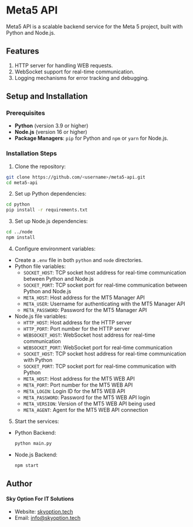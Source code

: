 # Meta5 API

Meta5 API is a scalable backend service for the Meta 5 project, built with Python and Node.js.

## Features
1. HTTP server for handling WEB requests.
2. WebSocket support for real-time communication.
3. Logging mechanisms for error tracking and debugging.

## Setup and Installation

### Prerequisites
- **Python** (version 3.9 or higher)
- **Node.js** (version 16 or higher)
- **Package Managers**: `pip` for Python and `npm` or `yarn` for Node.js.

### Installation Steps
1. Clone the repository:
  ```bash
  git clone https://github.com/<username>/meta5-api.git
  cd meta5-api
  ```

2. Set up Python dependencies:
  ```bash
  cd python
  pip install -r requirements.txt
  ```

3. Set up Node.js dependencies:
  ```bash
  cd ../node
  npm install
  ```

4. Configure environment variables:
  - Create a `.env` file in both `python` and `node` directories.
  - Python file variables:
    - `SOCKET_HOST`: TCP socket host address for real-time communication between Python and Node.js
    - `SOCKET_PORT`: TCP socket port for real-time communication between Python and Node.js
    - `META_HOST`: Host address for the MT5 Manager API
    - `META_USER`: Username for authenticating with the MT5 Manager API
    - `META_PASSWORD`: Password for the MT5 Manager API
  - Node.js file variables:
    - `HTTP_HOST`: Host address for the HTTP server
    - `HTTP_PORT`: Port number for the HTTP server
    - `WEBSOCKET_HOST`: WebSocket host address for real-time communication
    - `WEBSOCKET_PORT`: WebSocket port for real-time communication
    - `SOCKET_HOST`: TCP socket host address for real-time communication with Python
    - `SOCKET_PORT`: TCP socket port for real-time communication with Python
    - `META_HOST`: Host address for the MT5 WEB API
    - `META_PORT`: Port number for the MT5 WEB API
    - `META_LOGIN`: Login ID for the MT5 WEB API
    - `META_PASSWORD`: Password for the MT5 WEB API login
    - `META_VERSION`: Version of the MT5 WEB API being used
    - `META_AGENT`: Agent for the MT5 WEB API connection

5. Start the services:
  - Python Backend:
    ```bash
    python main.py
    ```
  - Node.js Backend:
    ```bash
    npm start
    ```

## Author

#### Sky Option For IT Solutions
- Website: [skyoption.tech](https://skyoption.tech/)
- Email: info@skyoption.tech